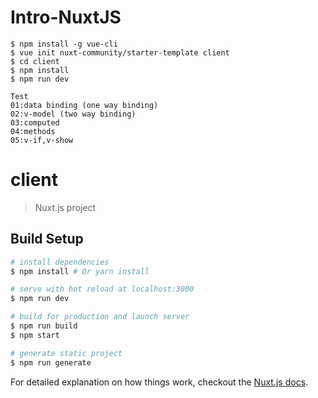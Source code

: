 # Intro-NuxtJS
```
$ npm install -g vue-cli
$ vue init nuxt-community/starter-template client
$ cd client
$ npm install
$ npm run dev
```

```
Test
01:data binding (one way binding)
02:v-model (two way binding)
03:computed
04:methods
05:v-if,v-show

```

# client

> Nuxt.js project

## Build Setup

``` bash
# install dependencies
$ npm install # Or yarn install

# serve with hot reload at localhost:3000
$ npm run dev

# build for production and launch server
$ npm run build
$ npm start

# generate static project
$ npm run generate
```

For detailed explanation on how things work, checkout the [Nuxt.js docs](https://github.com/nuxt/nuxt.js).

